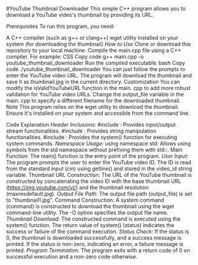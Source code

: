 #YouTube Thumbnail Downloader
This simple C++ program allows you to download a YouTube video's thumbnail by providing its URL.

*Prerequisites*
To run this program, you need:

A C++ compiler (such as g++ or clang++)
wget utility installed on your system (for downloading the thumbnail)
*How to Use*
Clone or download this repository to your local machine.
Compile the main.cpp file using a C++ compiler. For example:
CSS
Copy code
g++ main.cpp -o youtube_thumbnail_downloader
Run the compiled executable:
bash
Copy code
./youtube_thumbnail_downloader
You can just follow the prompts to enter the YouTube video URL.
The program will download the thumbnail and save it as thumbnail.jpg in the current directory.
Customization
You can modify the isValidYouTubeURL function in the main. cpp to add more robust validation for YouTube video URLs.
Change the output_file variable in the main. cpp to specify a different filename for the downloaded thumbnail.
Note
This program relies on the wget utility to download the thumbnail. Ensure it's installed on your system and accessible from the command line.

Code Explanation 
*Header Inclusions:*
#include <iostream>: Provides input/output stream functionalities.
#include <string>: Provides string manipulation functionalities.
#include <cstdlib>: Provides the system() function for executing system commands.
*Namespace Usage:*
using namespace std: Allows using symbols from the std namespace without prefixing them with std::.
Main Function:
The main() function is the entry point of the program.
*User Input:*
The program prompts the user to enter the YouTube video ID.
The ID is read from the standard input (cin) using getline() and stored in the video_id string variable.
Thumbnail URL Construction:
The URL of the YouTube thumbnail is constructed by concatenating the video ID with the base thumbnail URL (https://img.youtube.com/vi/) and the thumbnail resolution (maxresdefault.jpg).
*Output File Path:*
The output file path (output_file) is set to "thumbnail1.jpg".
Command Construction:
A system command (command) is constructed to download the thumbnail using the wget command-line utility.
The -O option specifies the output file name.
*Thumbnail Download:*
The constructed command is executed using the system() function.
The return value of system() (status) indicates the success or failure of the command execution.
*Status Check:*
If the status is 0, the thumbnail is downloaded successfully, and a success message is printed.
If the status is non-zero, indicating an error, a failure message is printed.
*Program Termination:*
The program exits with a return code of 0 on successful execution and a non-zero code otherwise.
